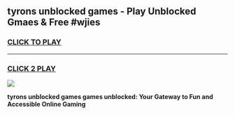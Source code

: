 
## tyrons unblocked games - Play Unblocked Gmaes & Free #wjies
<h3>
<a href="https://news.freeplayer.one?title=tyrons_unblocked_games&ref=24F">CLICK TO PLAY</a></h3>
<hr>

<h3>
<a href="https://news.freeplayer.one?title=tyrons_unblocked_games&ref=24F">CLICK 2 PLAY</a>
  
</h3>

<a href="https://news.freeplayer.one?title=tyrons_unblocked_games&ref=24F/"><img src="https://clearcache.store/games.png"></a>


**tyrons unblocked games games unblocked: Your Gateway to Fun and Accessible Online Gaming**
